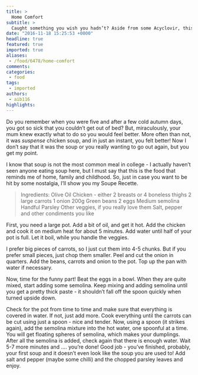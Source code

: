 ```yaml
---
title: >
  Home Comfort
subtitle: >
  Caught something you wish you hadn’t? Aside from some Acyclovir, this is the next best thing. felix takes a look at the classic flu-buster: Chicken soup
date: "2016-11-18 15:25:53 +0000"
headline: true
featured: true
imported: true
aliases:
 - /food/6478/home-comfort
comments:
categories:
 - food
tags:
 - imported
authors:
 - aib116
highlights:
---
```


Do you remember when you were five and after a few cold autumn days, you got so sick that you couldn’t get out of bed? But, miraculously, your mum knew exactly what to do so you would feel better. More often than not, it was *suspense* chicken soup, and in just an instant, you felt better! Now I don’t say that it was the soup or you really wanting to go out again, but you get my point.

I know that soup is not the most common meal in college - I actually haven’t seen anyone eating soup here, but I must say that this is the food that reminds me of home, family and childhood. So, just in case you want to be hit by some nostalgia, I’ll show you my Soupe Recette.

> Ingredients:
> Olive Oil
> Chicken - either 2 breasts or       4 boneless thighs
> 2 large carrots
> 1 onion
> 200g Green beans
> 2 eggs
> Medium semolina
> Handful Parsley
> Other veggies, if you really love them
> Salt, pepper and other condiments you like

First, you need a large pot. Add a bit of oil, and get it hot. Add the chicken and cook it on medium heat for about 5 minutes. Add water until half of your pot is full. Let it boil, while you handle the veggies.

I prefer big pieces of carrots, so I just cut them into 4-5 chunks. But if you prefer small pieces, just chop them smaller. Peel and cut the onion in quarters. Add the beans, carrots and onion to the pot. Top up the pan with water if necessary.

Now, time for the funny part! Beat the eggs in a bowl. When they are quite mixed, start adding some semolina. Keep mixing and adding semolina until you get a pretty thick paste - it shouldn’t fall off the spoon quickly when turned upside down.

Check for the pot from time to time and make sure that everything is covered in water. If not, just add more. Cook everything until the carrots can be cut using just a spoon - nice and tender. Now, using a spoon (it strikes again), add the semolina mixture into the hot water, one spoonful at a time. You will get floating spheres of semolina, which makes your dumplings.
After all the semolina is added, check again that there is enough water. Wait 5-7 more minutes and …. you’re done! Good job - you’ve finished, probably, your first soup and it doesn’t even look like the soup you are used to! Add salt and pepper (maybe some chilli) and the chopped parsley leaves and enjoy.
